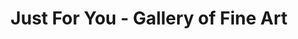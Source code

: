 ---
title: "Just For You - Gallery of Fine Art"
url: /healdsburg/just-for-you-gallery-of-fine-art/
shop: art
---